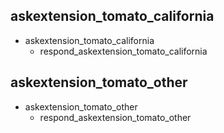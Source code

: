 ## askextension_tomato_california
* askextension_tomato_california
    - respond_askextension_tomato_california
    
## askextension_tomato_other
* askextension_tomato_other
    - respond_askextension_tomato_other